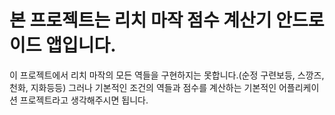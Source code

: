 # 본 프로젝트는 리치 마작 점수 계산기 안드로이드 앱입니다.
이 프로젝트에서 리치 마작의 모든 역들을 구현하지는 못합니다.(순정 구련보등, 스깡즈, 천화, 지화등등)
그러나 기본적인 조건의 역들과 점수를 계산하는 기본적인 어플리케이션 프로젝트라고 생각해주시면 됩니다.
